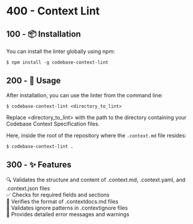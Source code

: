 # 400 - Context Lint

## 100 - 📦 Installation

You can install the linter globally using npm:

```
$ npm install -g codebase-context-lint
```

## 200 - 🚀 Usage
After installation, you can use the linter from the command line:

```
$ codebase-context-lint <directory_to_lint>
```

Replace <directory_to_lint> with the path to the directory containing your Codebase Context Specification files.

Here, inside the root of the repository where the ```.context.md``` file resides: 

```
$ codebase-context-lint .
```

## 300 - ✨ Features

🔍 Validates the structure and content of .context.md, .context.yaml, and .context.json files<br/>
✅ Checks for required fields and sections<br/>
📄 Verifies the format of .contextdocs.md files<br/>
🚫 Validates ignore patterns in .contextignore files<br/>
💬 Provides detailed error messages and warnings<br/>
